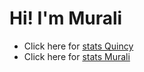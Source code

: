 # Hi! I'm Murali
- Click here for <a href="https://github.com/QuincyThawne/Testing-Repo/quincy.md">stats Quincy</a>
- Click here for <a href="https://github.com/QuincyThawne/Testing-Repo/murali.md">stats Murali</a>
